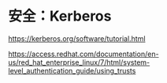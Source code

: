 # 安全：Kerberos

https://kerberos.org/software/tutorial.html

https://access.redhat.com/documentation/en-us/red_hat_enterprise_linux/7/html/system-level_authentication_guide/using_trusts